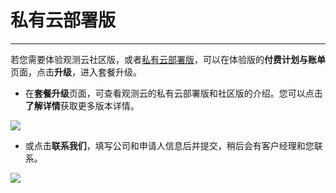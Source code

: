 # 私有云部署版
---

若您需要体验观测云社区版，或者[私有云部署版](../deployment/deployment-description.md#_4)，可以在体验版的**付费计划与账单**页面，点击**升级**，进入套餐升级。

- 在**套餐升级**页面，可查看观测云的私有云部署版和社区版的介绍。您可以点击**了解详情**获取更多版本详情。

![](img/10.account_3.png)

- 或点击**联系我们**，填写公司和申请人信息后并提交，稍后会有客户经理和您联系。

![](img/10.account_4.png)





